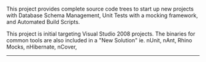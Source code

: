 This project provides complete source code trees to start up new projects with Database Schema Management, Unit Tests with a mocking framework, and Automated Build Scripts.

This project is initial targeting Visual Studio 2008 projects. The binaries for common tools are also included in a "New Solution" ie. nUnit, nAnt, Rhino Mocks, nHibernate, nCover,

---
